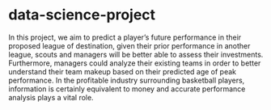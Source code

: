 # data-science-project
In this project, we aim to predict a player’s future performance in their proposed league of destination, given their prior performance in another league, scouts and managers will be better able to assess their investments. Furthermore, managers could analyze their existing teams in order to better understand their team makeup based on their predicted age of peak performance. In the profitable industry surrounding basketball players, information is certainly equivalent to money and accurate performance analysis plays a vital role.
